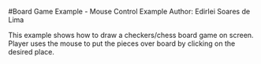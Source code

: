 #Board Game Example - Mouse Control Example
Author: Edirlei Soares de Lima

This example shows how to draw a checkers/chess board game on screen. Player uses the mouse to put the pieces over board by clicking on the desired place.
